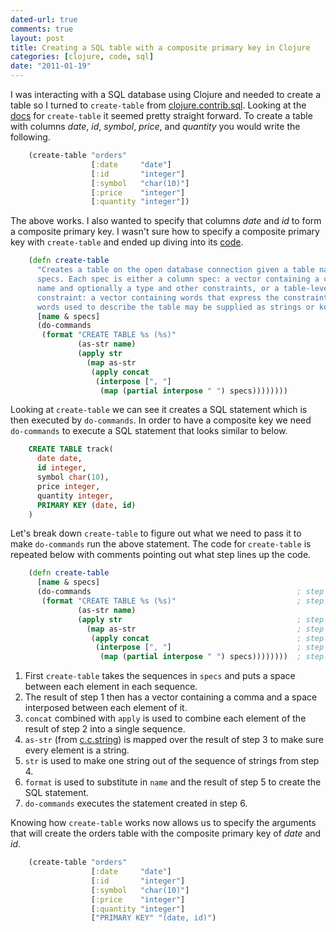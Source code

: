 ```yaml
---
dated-url: true
comments: true
layout: post
title: Creating a SQL table with a composite primary key in Clojure
categories: [clojure, code, sql]
date: "2011-01-19"
---
```


I was interacting with a SQL database using Clojure and needed to create a table so I turned to `create-table` from [clojure.contrib.sql](http://clojure.github.com/clojure-contrib/sql-api.html). Looking at the [docs](http://clojure.github.com/clojure-contrib/sql-api.html#clojure.contrib.sql/create-table) for `create-table` it seemed pretty straight forward. To create a table with columns _date_, _id_, _symbol_, _price_, and _quantity_ you would write the following.

``` clojure
    (create-table "orders"
                  [:date     "date"]
                  [:id       "integer"]
                  [:symbol   "char(10)"]
                  [:price    "integer"]
                  [:quantity "integer"])
```

The above works. I also wanted to specify that columns _date_ and _id_ to form a composite primary key. I wasn't sure how to specify a composite primary key with `create-table` and ended up diving into its [code](https://github.com/clojure/clojure-contrib/blob/b8d2743d3a89e13fc9deb2844ca2167b34aaa9b6/src/main/clojure/clojure/contrib/sql.clj#L103).

``` clojure
    (defn create-table
      "Creates a table on the open database connection given a table name and
      specs. Each spec is either a column spec: a vector containing a column
      name and optionally a type and other constraints, or a table-level
      constraint: a vector containing words that express the constraint. All
      words used to describe the table may be supplied as strings or keywords."
      [name & specs]
      (do-commands                                              
       (format "CREATE TABLE %s (%s)"                           
               (as-str name)
               (apply str                                       
                 (map as-str                                    
                  (apply concat                                 
                   (interpose [", "]                            
                    (map (partial interpose " ") specs))))))))  
```

Looking at `create-table` we can see it creates a SQL statement which is then executed by `do-commands`. In order to have a composite key we need `do-commands` to execute a SQL statement that looks similar to below.

``` sql
    CREATE TABLE track(
      date date,
      id integer,
      symbol char(10),
      price integer,
      quantity integer,
      PRIMARY KEY (date, id)
    )
```

Let's break down `create-table` to figure out what we need to pass it to make `do-commands` run the above statement. The code for `create-table` is repeated below with comments pointing out what step lines up the code.

``` clojure
    (defn create-table
      [name & specs]
      (do-commands                                              ; step 7
       (format "CREATE TABLE %s (%s)"                           ; step 6
               (as-str name)
               (apply str                                       ; step 5
                 (map as-str                                    ; step 4
                  (apply concat                                 ; step 3
                   (interpose [", "]                            ; step 2
                    (map (partial interpose " ") specs))))))))  ; step 1
```

1. First `create-table` takes the sequences in `specs` and puts a space between each element in each sequence.
2. The result of step 1 then has a vector containing a comma and a space interposed between each element of it.
3. `concat` combined with `apply` is used to combine each element of the result of step 2 into a single sequence.
4. `as-str` (from [c.c.string](http://clojure.github.com/clojure-contrib/string-api.html#clojure.contrib.string/as-str)) is mapped over the result of step 3 to make sure every element is a string.
5. `str` is used to make one string out of the sequence of strings from step 4.
6. `format` is used to substitute in `name` and the result of step 5 to create the SQL statement.
7. `do-commands` executes the statement created in step 6.

Knowing how `create-table` works now allows us to specify the arguments that will create the orders table with the composite primary key of _date_ and _id_.

``` clojure
    (create-table "orders"
                  [:date     "date"]
                  [:id       "integer"]
                  [:symbol   "char(10)"]
                  [:price    "integer"]
                  [:quantity "integer"]
                  ["PRIMARY KEY" "(date, id)")
```
